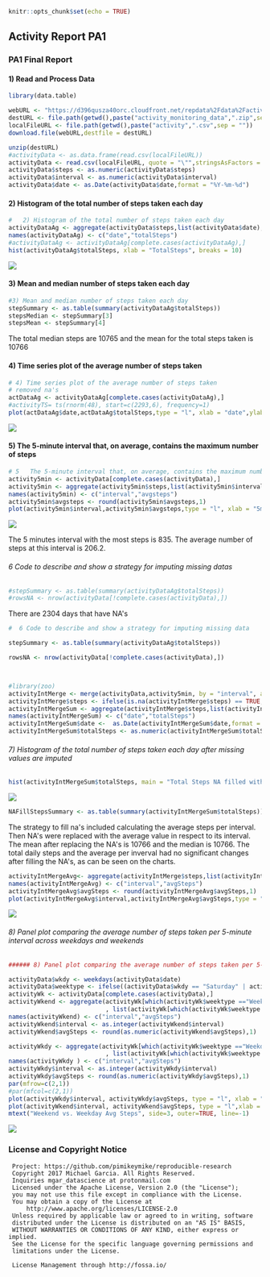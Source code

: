 ``` r
knitr::opts_chunk$set(echo = TRUE)
```

Activity Report PA1
-------------------

### PA1 Final Report

#### 1) Read and Process Data

``` r
library(data.table)

webURL <- "https://d396qusza40orc.cloudfront.net/repdata%2Fdata%2Factivity.zip"
destURL <- file.path(getwd(),paste("activity_monitoring_data",".zip",sep = ""))
localFileURL <- file.path(getwd(),paste("activity",".csv",sep = ""))
download.file(webURL,destfile = destURL)

unzip(destURL)
#activityData <- as.data.frame(read.csv(localFileURL))
activityData <- read.csv(localFileURL, quote = "\"",stringsAsFactors = FALSE)
activityData$steps <- as.numeric(activityData$steps)
activityData$interval <- as.numeric(activityData$interval)
activityData$date <- as.Date(activityData$date,format = "%Y-%m-%d")
```

#### 2) Histogram of the total number of steps taken each day

``` r
#   2) Histogram of the total number of steps taken each day
activityDataAg <- aggregate(activityData$steps,list(activityData$date),sum)
names(activityDataAg) <- c("date","totalSteps")
#activityDataAg <- activityDataAg[complete.cases(activityDataAg),]
hist(activityDataAg$totalSteps, xlab = "TotalSteps", breaks = 10)
```

![](PA1_githubMarkdown_files/figure-markdown_github/unnamed-chunk-2-1.png)

#### 3) Mean and median number of steps taken each day

``` r
#3) Mean and median number of steps taken each day
stepSummary <- as.table(summary(activityDataAg$totalSteps))
stepsMedian <- stepSummary[3]
stepsMean <- stepSummary[4]
```

The total median steps are 10765 and the mean for the total steps taken is 10766

#### 4) Time series plot of the average number of steps taken

``` r
# 4) Time series plot of the average number of steps taken
# removed na's
actDataAg <- activityDataAg[complete.cases(activityDataAg),]
#activityTS= ts(rnorm(48), start=c(2293,6), frequency=1)
plot(actDataAg$date,actDataAg$totalSteps,type = "l", xlab = "date",ylab = "total steps")
```

![](PA1_githubMarkdown_files/figure-markdown_github/unnamed-chunk-4-1.png)

#### 5) The 5-minute interval that, on average, contains the maximum number of steps

``` r
# 5   The 5-minute interval that, on average, contains the maximum number of steps
activity5min <- activityData[complete.cases(activityData),]
activity5min <- aggregate(activity5min$steps,list(activity5min$interval),mean)
names(activity5min) <- c("interval","avgsteps")
activity5min$avgsteps <- round(activity5min$avgsteps,1)
plot(activity5min$interval,activity5min$avgsteps,type = "l", xlab = "5min interval", ylab = "5min Avg Steps")
```

![](PA1_githubMarkdown_files/figure-markdown_github/unnamed-chunk-5-1.png)

The 5 minutes interval with the most steps is 835. The average number of steps at this interval is 206.2.

###### 6 Code to describe and show a strategy for imputing missing datas

``` r
#stepSummary <- as.table(summary(activityDataAg$totalSteps))
#rowsNA <- nrow(activityData[!complete.cases(activityData),])
```

There are 2304 days that have NA's

``` r
#  6 Code to describe and show a strategy for imputing missing data

stepSummary <- as.table(summary(activityDataAg$totalSteps))

rowsNA <- nrow(activityData[!complete.cases(activityData),])



#library(zoo)
activityIntMerge <- merge(activityData,activity5min, by = "interval", all.x = TRUE)
activityIntMerge$steps <- ifelse(is.na(activityIntMerge$steps) == TRUE, activityIntMerge$avgsteps, activityIntMerge$steps)
activityIntMergeSum <- aggregate(activityIntMerge$steps,list(activityIntMerge$date),sum)
names(activityIntMergeSum) <- c("date","totalSteps")
activityIntMergeSum$date <-  as.Date(activityIntMergeSum$date,format = "%Y-%m-%d")
activityIntMergeSum$totalSteps <- as.numeric(activityIntMergeSum$totalSteps)
```

###### 7) Histogram of the total number of steps taken each day after missing values are imputed

``` r
hist(activityIntMergeSum$totalSteps, main = "Total Steps NA filled with Interval Avg",xlab = "TotalSteps", breaks = 10 )
```

![](PA1_githubMarkdown_files/figure-markdown_github/unnamed-chunk-8-1.png)

``` r
NAFillStepsSummary <- as.table(summary(activityIntMergeSum$totalSteps))
```

The strategy to fill na's included calculating the average steps per interval. Then NA's were replaced with the average value in respect to its interval. The mean after replacing the NA's is 10766 and the median is 10766. The total daily steps and the average per inverval had no significant changes after filling the NA's, as can be seen on the charts.

``` r
activityIntMergeAvg<- aggregate(activityIntMerge$steps,list(activityIntMerge$interval),mean)
names(activityIntMergeAvg) <- c("interval","avgSteps")
activityIntMergeAvg$avgSteps <- round(activityIntMergeAvg$avgSteps,1)
plot(activityIntMergeAvg$interval,activityIntMergeAvg$avgSteps,type = "l", main = "Interval after NA Filled",xlab = "5min interval", ylab = "5min Avg Steps")
```

![](PA1_githubMarkdown_files/figure-markdown_github/unnamed-chunk-9-1.png)

###### 8) Panel plot comparing the average number of steps taken per 5-minute interval across weekdays and weekends

``` r
###### 8) Panel plot comparing the average number of steps taken per 5-minute interval across weekdays and weekends

activityData$wkdy <- weekdays(activityData$date)
activityData$weektype <- ifelse((activityData$wkdy == "Saturday" | activityData$wkdy == "Sunday"), "Weekend", "Weekday" )
activityWk <- activityData[complete.cases(activityData),]
activityWkend <- aggregate(activityWk[which(activityWk$weektype =="Weekend"),"steps"]
                           , list(activityWk[which(activityWk$weektype =="Weekend"),"interval"]),mean)
names(activityWkend) <- c("interval","avgSteps")
activityWkend$interval <- as.integer(activityWkend$interval)
activityWkend$avgSteps <- round(as.numeric(activityWkend$avgSteps),1)

activityWkdy <- aggregate(activityWk[which(activityWk$weektype =="Weekday"),"steps"]
                           , list(activityWk[which(activityWk$weektype =="Weekday"),"interval"]),mean)
names(activityWkdy ) <- c("interval","avgSteps")
activityWkdy$interval <- as.integer(activityWkdy$interval)
activityWkdy$avgSteps <- round(as.numeric(activityWkdy$avgSteps),1)
par(mfrow=c(2,1))
#par(mfcol=c(2,1))
plot(activityWkdy$interval, activityWkdy$avgSteps, type = "l", xlab = "", ylab = "WkDay Avg Steps")
plot(activityWkend$interval, activityWkend$avgSteps, type = "l",xlab = "interval", ylab = "WkEnd Avg Steps")
mtext("Weekend vs. Weekday Avg Steps", side=3, outer=TRUE, line=-1) 
```

![](PA1_githubMarkdown_files/figure-markdown_github/unnamed-chunk-10-1.png)

### License and Copyright Notice

     Project: https://github.com/pimikeymike/reproducible-research
     Copyright 2017 Michael Garcia. All Rights Reserved.
     Inquiries mgar_datascience at protonmail.com
     Licensed under the Apache License, Version 2.0 (the "License");
     you may not use this file except in compliance with the License.
     You may obtain a copy of the License at
         http://www.apache.org/licenses/LICENSE-2.0
     Unless required by applicable law or agreed to in writing, software
     distributed under the License is distributed on an "AS IS" BASIS,
     WITHOUT WARRANTIES OR CONDITIONS OF ANY KIND, either express or implied.
     See the License for the specific language governing permissions and
     limitations under the License.
     
     License Management through http://fossa.io/
